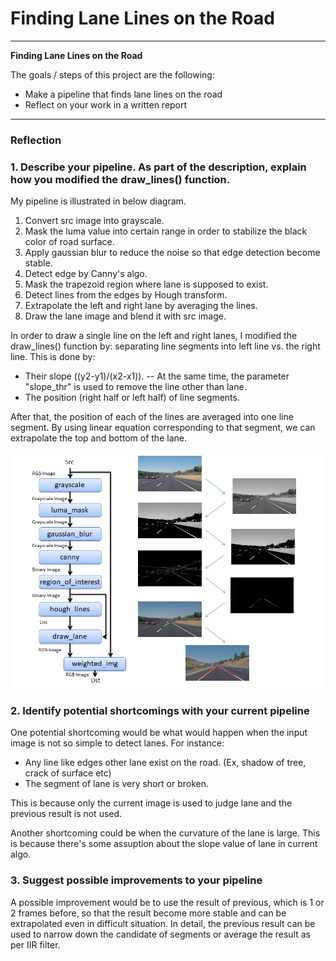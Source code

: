 # **Finding Lane Lines on the Road** 

---

**Finding Lane Lines on the Road**

The goals / steps of this project are the following:
* Make a pipeline that finds lane lines on the road
* Reflect on your work in a written report


[//]: # (Image References)

[image1]: ./examples/grayscale.jpg "Grayscale"

---

### Reflection

### 1. Describe your pipeline. As part of the description, explain how you modified the draw_lines() function.

[diagram1]: ./T1-P1.png "Pipeline"

My pipeline is illustrated in below diagram.
1. Convert src image into grayscale.
1. Mask the luma value into certain range in order to stabilize the black color of road surface.
1. Apply gaussian blur to reduce the noise so that edge detection become stable.
1. Detect edge by Canny's algo.
1. Mask the trapezoid region where lane is supposed to exist.
1. Detect lines from the edges by Hough transform.
1. Extrapolate the left and right lane by averaging the lines.
1. Draw the lane image and blend it with src image.

In order to draw a single line on the left and right lanes, I modified the draw_lines() function by:
separating line segments into left line vs. the right line. This is done by:
- Their slope ((y2-y1)/(x2-x1)). 
-- At the same time, the parameter "slope_thr" is used to remove the line other than lane.
- The position (right half or left half) of line segments.

After that, the position of each of the lines are averaged into one line segment.
By using linear equation corresponding to that segment, we can extrapolate the top and bottom of the lane.

![alt text][diagram1]


### 2. Identify potential shortcomings with your current pipeline


One potential shortcoming would be what would happen when the input image is not so simple to detect lanes. For instance:

- Any line like edges other lane exist on the road. (Ex, shadow of tree, crack of surface etc)
- The segment of lane is very short or broken.

This is because only the current image is used to judge lane and the previous result is not used. 

Another shortcoming could be when the curvature of the lane is large. This is because there's some assuption about the slope value of lane in current algo.


### 3. Suggest possible improvements to your pipeline

A possible improvement would be to use the result of previous, which is 1 or 2 frames before, so that the result become more stable and can be extrapolated even in difficult situation. In detail, the previous result can be used to narrow down the candidate of segments or average the result as per IIR filter.
